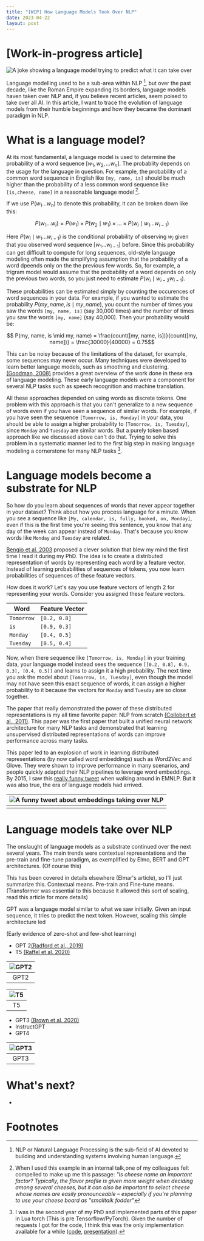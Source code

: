 ```yaml
---
title: "[WIP] How Language Models Took Over NLP"
date: 2023-04-22
layout: post
---
```


# [Work-in-progress article]

![A joke showing a language model trying to predict what it can take over](/assets/lm_history/LM_blog_opening.png)

Language modelling used to be a sub-area within NLP [^1], but over the past decade, like the Roman Empire expanding its borders, language models haven taken over NLP and, if you believe recent articles, seem poised to take over all AI. In this article, I want to trace the evolution of language models from their humble beginnings and how they became the dominant paradigm in NLP.

# What is a language model?

[comment]: <> (My friends call me smooth)

At its most fundamental, a language model is used to determine the probability of a word sequence $[w_1, w_2, ... w_n]$. The probablity depends on the usage for the language in question. For example, the probability of a common word sequence in English like ``[my, name, is]`` should be much higher than the probability of a less common word sequence like ``[is,cheese, name]`` in a reasonable language model [^2].

If we use $P(w_1...w_n)$ to denote this probability, it can be broken down like this:

$$ P(w_1...w_i) = P(w_1) \times P(w_2 \mid w_1) \times ... \times P(w_i \mid w_1 ... w_{i-1})$$

Here $P(w_i \mid w_1...w_{i-1})$ is the conditional probability of observing $w_i$ given that you observed word sequence $[w_1...w_{i-1}]$ before. Since this probability can get difficult to compute for long sequences, old-style language modeling often made the simplifying assumption that the probability of a word dpeends only on the the previous few words. So, for example, a trigram model would assume that the probability of a word depends on only the previous two words, so you just need to estimate $P(w_i \mid w_{i-2}w_{i-1})$. 

These probabilities can be estimated simply by counting the occurences of word sequences in your data. For example, if you wanted to estimate the probability  $P(my, name, is \mid my, name)$, you count the number of times you saw the words ``[my, name, is]`` (say 30,000 times) and the number of times you saw the words ``[my, name]`` (say 40,000). Then your probability would be:

$$ P(my, name, is \mid my, name) = \frac{count([my, name, is])}{count([my, name])} = \frac{30000}{40000} = 0.75$$

This can be noisy because of the limitations of the dataset, for example, some sequences may never occur. Many techniques were developed to learn better language models, such as smoothing and clustering. [(Goodman, 2008)](https://arxiv.org/pdf/cs/0108005.pdf) provides a great overview of the work done in these era of language modeling. These early language models were a component for several NLP tasks such as speech recognition and machine translation. 

All these approaches depended on using words as discrete tokens. One problem with this approach is that you can't generalize to a new sequence of words even if you have seen a sequence of similar words. For example, if you have seen the sequence ``[Tomorrow, is, Monday]`` in your data, you should be able to assign a higher probability to ``[Tomorrow, is, Tuesday]``, since ``Monday`` and ``Tuesday`` are similar words. But a purely token based approach like we discussed above can't do that. Trying to solve this problem in a systematic manner led to the first big step in making language modeling a cornerstone for many NLP tasks [^3]. 


# Language models become a substrate for NLP

So how do you learn about sequences of words that never appear together in your dataset? Think about how you process language for a minute. When you see a sequence like ``[My, calendar, is, fully, booked, on, Monday]``, even if this is the first time you're seeing this sentence, you know that any day of the week can appear instead of ``Monday``. That's because you know words like ``Monday`` and ``Tuesday`` are related. 

[Bengio et al. 2003](https://www.jmlr.org/papers/volume3/bengio03a/bengio03a.pdf) proposed a clever solution that blew my mind the first time I read it during my PhD. The idea is to create a distributed representation of words by representing each word by a feature vector. Instead of learning probabilities of sequences of tokens, you now learn probabilities of sequences of these feature vectors. 

How does it work? Let's say you use feature vectors of length 2 for representing your words. Consider you assigned these feature vectors. 

| Word     | Feature Vector |
| -------- | ------- |
| ``Tomorrow``  | ``[0.2, 0.8]``    |
| ``is``        | ``[0.9, 0.3]``     |
| ``Monday``    | ``[0.4, 0.5]``    |
| ``Tuesday``   | ``[0.5, 0.4]``

Now, when there sequence like ``[Tomorrow, is, Monday]`` in your training data, your language model instead sees the sequence ``[[0.2, 0.8], 0.9, 0.3], [0.4, 0.5]]`` and learns to assign it a high probability. The next time you ask the model about ``[Tomorrow, is, Tuesday]``, even though the model may not have seen this exact sequence of words, it can assign a higher probability to it because the vectors for ``Monday`` and ``Tuesday`` are so close together. 

The paper that really demonstrated the power of these distributed representations is my all time favorite paper: NLP from scratch [(Collobert et al., 2011)](https://www.jmlr.org/papers/volume12/collobert11a/collobert11a.pdf). This paper was the first paper that built a unified neural network architecture for many NLP tasks and demonstrated that learning unsupervised distributed representations of words can improve performance across many tasks. 

This paper led to an explosion of work in learning distributed representations (by now called word embeddings) such as Word2Vec and Glove. They were shown to improve performance in many scenarios, and people quickly adapted their NLP pipelines to leverage word embeddings. By 2015, I saw this [really funny tweet](https://twitter.com/coren42/status/606246574272831488) when walking around in EMNLP. But it was also true, the era of language models had arrived. 

|![A funny tweet about embeddings taking over NLP](/assets/lm_history/HipTweet.png)|
|:--:|
||

[comment]: <> ( * Predict don't count paper https://aclanthology.org/P14-1023.pdf)

# Language models take over NLP 

The onslaught of language models as a substrate continued over the next several years. The main trends were contextual representations and the pre-train and fine-tune paradigm, as exemplified by Elmo, BERT and GPT architectures. (Of course this)

This has been covered in details elsewhere (Elmar's article), so I'll just summarize this. Contextual means. Pre-train and Fine-tune means. (Transformer was essential to this because it allowed this sort of scaling, read this article for more details)

GPT was a language model similar to what we saw initially. Given an input sequence, it tries to predict the next token. However, scaling this simple architecture led 

(Early evidence of zero-shot and few-shot learning)

 * GPT 2[(Radford et al., 2019)](https://d4mucfpksywv.cloudfront.net/better-language-models/language-models.pdf)
 * T5 [(Raffel et al. 2020)](https://arxiv.org/pdf/1910.10683.pdf)

  |![GPT2](/assets/lm_history/GPT2.png)|
 |:--:|
 |GPT2|

 
 |![T5](/assets/lm_history/T5.png)|
 |:--:|
 |T5|


 * GPT3 [(Brown et al. 2020)](https://arxiv.org/pdf/2005.14165.pdf)
 * InstructGPT
 * GPT4


  |![GPT3](/assets/lm_history/GPT3.png)|
 |:--:|
 |GPT3|

# What's next?

*


# Footnotes
[^1]: NLP or Natural Language Processing is the sub-field of AI devoted to  building and understanding systems involving human language.

[^2]: When I used this example in an internal talk,one of my colleagues felt compelled to make up me this passage: *"Is cheese name an important factor? Typically, the flavor profile is given more weight when deciding among several cheeses, but it can also be important to select cheese whose names are easily pronounceable – especially if you're planning to use your cheese board as "smalltalk fodder"*

[^3]: I was in the second year of my PhD and implemented parts of this paper in Lua torch (This is pre Tensorflow/PyTorch). Given the number of requests I got for the code, I think this was the only implementation available for a while ([code](https://github.com/rahuljha/nlpfromscratch/tree/master/nlpfromscratch), [presentation](http://www-personal.umich.edu/~benking/resources/reading_group/scratch_rahul.pdf)).